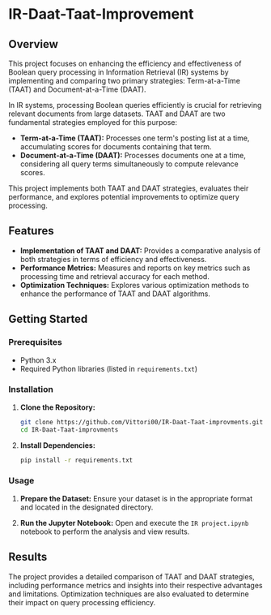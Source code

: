 # IR-Daat-Taat-Improvement

## Overview

This project focuses on enhancing the efficiency and effectiveness of Boolean query processing in Information Retrieval (IR) systems by implementing and comparing two primary strategies: Term-at-a-Time (TAAT) and Document-at-a-Time (DAAT).

In IR systems, processing Boolean queries efficiently is crucial for retrieving relevant documents from large datasets. TAAT and DAAT are two fundamental strategies employed for this purpose:

- **Term-at-a-Time (TAAT):** Processes one term's posting list at a time, accumulating scores for documents containing that term.
- **Document-at-a-Time (DAAT):** Processes documents one at a time, considering all query terms simultaneously to compute relevance scores.

This project implements both TAAT and DAAT strategies, evaluates their performance, and explores potential improvements to optimize query processing.

## Features

- **Implementation of TAAT and DAAT:** Provides a comparative analysis of both strategies in terms of efficiency and effectiveness.
- **Performance Metrics:** Measures and reports on key metrics such as processing time and retrieval accuracy for each method.
- **Optimization Techniques:** Explores various optimization methods to enhance the performance of TAAT and DAAT algorithms.

## Getting Started

### Prerequisites

- Python 3.x
- Required Python libraries (listed in `requirements.txt`)

### Installation

1. **Clone the Repository:**
   ```bash
   git clone https://github.com/Vittori00/IR-Daat-Taat-improvments.git
   cd IR-Daat-Taat-improvments
   ```

2. **Install Dependencies:**
   ```bash
   pip install -r requirements.txt
   ```

### Usage

1. **Prepare the Dataset:**
   Ensure your dataset is in the appropriate format and located in the designated directory.

2. **Run the Jupyter Notebook:**
   Open and execute the `IR project.ipynb` notebook to perform the analysis and view results.

## Results

The project provides a detailed comparison of TAAT and DAAT strategies, including performance metrics and insights into their respective advantages and limitations. Optimization techniques are also evaluated to determine their impact on query processing efficiency.

